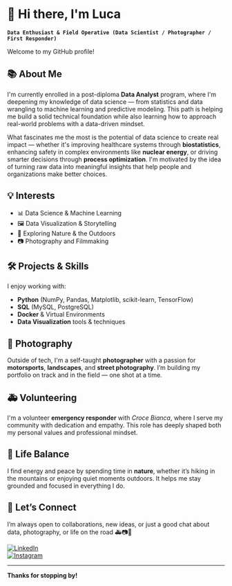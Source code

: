 # 👋 Hi there, I'm Luca

**`Data Enthusiast & Field Operative (Data Scientist / Photographer / First Responder)`**

Welcome to my GitHub profile!

## 📚 About Me

I'm currently enrolled in a post-diploma **Data Analyst** program, where I'm deepening my knowledge of data science — from statistics and data wrangling to machine learning and predictive modeling. This path is helping me build a solid technical foundation while also learning how to approach real-world problems with a data-driven mindset. 

What fascinates me the most is the potential of data science to create real impact — whether it's improving healthcare systems through **biostatistics**, enhancing safety in complex environments like **nuclear energy**, or driving smarter decisions through **process optimization**. I'm motivated by the idea of turning raw data into meaningful insights that help people and organizations make better choices.

## 💡 Interests

- 📊 Data Science & Machine Learning  
- 🖼️ Data Visualization & Storytelling  
- 🌿 Exploring Nature & the Outdoors  
- 📷 Photography and Filmmaking

## 🛠️ Projects & Skills

I enjoy working with:
- **Python** (NumPy, Pandas, Matplotlib, scikit-learn, TensorFlow)  
- **SQL** (MySQL, PostgreSQL)  
- **Docker** & Virtual Environments  
- **Data Visualization** tools & techniques  

## 📸 Photography

Outside of tech, I'm a self-taught **photographer** with a passion for **motorsports**, **landscapes**, and **street photography**. I’m building my portfolio on track and in the field — one shot at a time.

## 🚑 Volunteering

I'm a volunteer **emergency responder** with *Croce Bianca*, where I serve my community with dedication and empathy. This role has deeply shaped both my personal values and professional mindset.

## 🌄 Life Balance

I find energy and peace by spending time in **nature**, whether it’s hiking in the mountains or enjoying quiet moments outdoors. It helps me stay grounded and focused in everything I do.

## 🤝 Let’s Connect

I’m always open to collaborations, new ideas, or just a good chat about data, photography, or life on the road 🚑📷🌲

[![LinkedIn](https://img.shields.io/badge/LinkedIn-blue?style=for-the-badge&logo=linkedin)](https://www.linkedin.com/in/luca-acerbi/)  
[![Instagram](https://img.shields.io/badge/Instagram-E4405F?style=for-the-badge&logo=instagram&logoColor=white)](https://www.instagram.com/aci.visuals/)

---

**Thanks for stopping by!**

